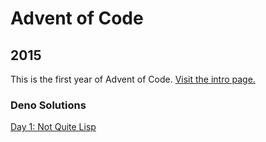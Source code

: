 # Advent of Code

## 2015
This is the first year of Advent of Code. [Visit the intro page.](https://adventofcode.com/2015)

### Deno Solutions

[Day 1: Not Quite Lisp](https://github.com/DavidPesta/AdventOfCode/tree/main/deno/2015/01-Not-Quite-Lisp)
